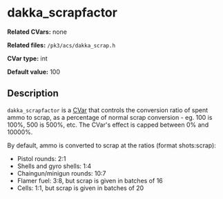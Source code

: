 # dakka\_scrapfactor

**Related CVars:** none

**Related files:** `/pk3/acs/dakka_scrap.h`

**CVar type:** int

**Default value:** 100

## Description

`dakka_scrapfactor` is a [CVar](../cvars.md) that controls the conversion
ratio of spent ammo to scrap, as a percentage of normal scrap conversion -
eg. 100 is 100%, 500 is 500%, etc. The CVar's effect is capped between 0%
and 10000%.

By default, ammo is converted to scrap at the ratios (format shots:scrap):

* Pistol rounds: 2:1
* Shells and gyro shells: 1:4
* Chaingun/minigun rounds: 10:7
* Flamer fuel: 3:8, but scrap is given in batches of 16
* Cells: 1:1, but scrap is given in batches of 20
